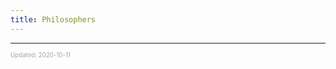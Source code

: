 ```yaml
---
title: Philosophers
---
```

---

<sup><sub><font color="#a6a6a6">Updated: 2020-10-11</font></sub></sup>
